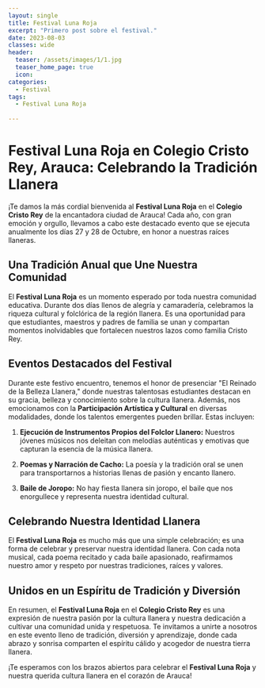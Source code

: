 ```yaml
---
layout: single
title: Festival Luna Roja
excerpt: "Primero post sobre el festival."
date: 2023-08-03
classes: wide
header:
  teaser: /assets/images/1/1.jpg
  teaser_home_page: true
  icon: 
categories:
  - Festival
tags:  
  - Festival Luna Roja
 
---
```




# Festival Luna Roja en Colegio Cristo Rey, Arauca: Celebrando la Tradición Llanera

¡Te damos la más cordial bienvenida al **Festival Luna Roja** en el **Colegio Cristo Rey** de la encantadora ciudad de Arauca! Cada año, con gran emoción y orgullo, llevamos a cabo este destacado evento que se ejecuta anualmente los días 27 y 28 de Octubre, en honor a nuestras raíces llaneras.

## Una Tradición Anual que Une Nuestra Comunidad

El **Festival Luna Roja** es un momento esperado por toda nuestra comunidad educativa. Durante dos días llenos de alegría y camaradería, celebramos la riqueza cultural y folclórica de la región llanera. Es una oportunidad para que estudiantes, maestros y padres de familia se unan y compartan momentos inolvidables que fortalecen nuestros lazos como familia Cristo Rey.

## Eventos Destacados del Festival

Durante este festivo encuentro, tenemos el honor de presenciar "El Reinado de la Belleza Llanera," donde nuestras talentosas estudiantes destacan en su gracia, belleza y conocimiento sobre la cultura llanera. Además, nos emocionamos con la **Participación Artística y Cultural** en diversas modalidades, donde los talentos emergentes pueden brillar. Estas incluyen:

1. **Ejecución de Instrumentos Propios del Folclor Llanero:** Nuestros jóvenes músicos nos deleitan con melodías auténticas y emotivas que capturan la esencia de la música llanera.

2. **Poemas y Narración de Cacho:** La poesía y la tradición oral se unen para transportarnos a historias llenas de pasión y encanto llanero.

3. **Baile de Joropo:** No hay fiesta llanera sin joropo, el baile que nos enorgullece y representa nuestra identidad cultural.

## Celebrando Nuestra Identidad Llanera

El **Festival Luna Roja** es mucho más que una simple celebración; es una forma de celebrar y preservar nuestra identidad llanera. Con cada nota musical, cada poema recitado y cada baile apasionado, reafirmamos nuestro amor y respeto por nuestras tradiciones, raíces y valores.

## Unidos en un Espíritu de Tradición y Diversión

En resumen, el **Festival Luna Roja** en el **Colegio Cristo Rey** es una expresión de nuestra pasión por la cultura llanera y nuestra dedicación a cultivar una comunidad unida y respetuosa. Te invitamos a unirte a nosotros en este evento lleno de tradición, diversión y aprendizaje, donde cada abrazo y sonrisa comparten el espíritu cálido y acogedor de nuestra tierra llanera.

¡Te esperamos con los brazos abiertos para celebrar el **Festival Luna Roja** y nuestra querida cultura llanera en el corazón de Arauca!


